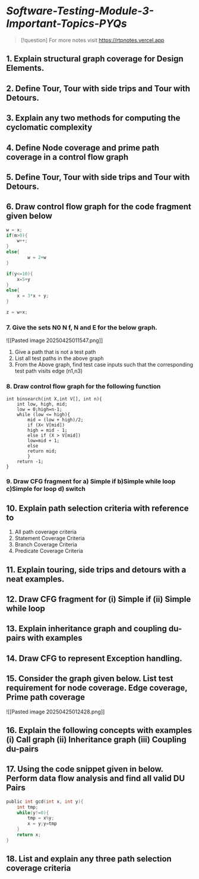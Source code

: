 # *Software-Testing-Module-3-Important-Topics-PYQs*

> [!question] For more notes visit 
> https://rtpnotes.vercel.app


## 1. Explain structural graph coverage for Design Elements.

## 2. Define Tour, Tour with side trips and Tour with Detours.

## 3. Explain any two methods for computing the cyclomatic complexity

## 4. Define Node coverage and prime path coverage in a control flow graph

## 5. Define Tour, Tour with side trips and Tour with Detours.

## 6. Draw control flow graph for the code fragment  given below

```c
w = x;
if(m>0){
	w++;
}
else{
        w = 2+w
}

if(y<=10){
	x=5+y
}
else{
	x = 3*x + y;
}

z = w+x;
```


### 7. Give the sets N0 N f, N and E for the below graph.

![[Pasted image 20250425011547.png]]
1. Give a path that is not a test path
2. List all test paths in the above graph
3. From the Above graph, find test case inputs such  that the corresponding test path visits edge (n1,n3)

### 8. Draw control flow graph for the following function

```
int binsearch(int X,int V[], int n){
	int low, high, mid;
	low = 0;high=n-1;
	while (low <= high){ 
	    mid = (low + high)/2;
	    if (X< V[mid])
		high = mid - 1;
	    else if (X > V[mid])
		low=mid + 1;
	    else
		return mid;
	    }
	return -1;
}
```


### 9. Draw CFG fragment for a) Simple if b)Simple while loop c)Simple for loop d) switch


## 10. Explain path selection criteria with reference to
1. All path coverage criteria
2. Statement Coverage Criteria
3. Branch Coverage Criteria
4. Predicate Coverage Criteria

## 11. Explain touring, side trips and detours with a neat examples.

## 12. Draw CFG fragment for (i) Simple if (ii) Simple while loop

## 13. Explain inheritance graph and coupling du-pairs with examples

## 14. Draw CFG to represent Exception handling.


## 15. Consider the graph given below. List test requirement for node coverage. Edge coverage, Prime path coverage

![[Pasted image 20250425012428.png]]

## 16. Explain the following concepts with examples (i) Call graph (ii) Inheritance graph (iii) Coupling du-pairs


## 17. Using the code snippet given in below. Perform data flow analysis and find all valid DU Pairs

```c
public int gcd(int x, int y){
	int tmp;
	while(y!=0){
		tmp = x%y;
		x = y;y=tmp
	}
	return x;
}
```


## 18. List and explain any three path selection coverage criteria



